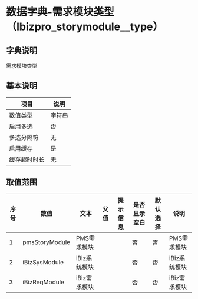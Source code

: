 # 数据字典-需求模块类型（Ibizpro_storymodule__type）
## 字典说明
需求模块类型

## 基本说明
| 项目 | 说明 |
| ---- | ---- |
| 数值类型 | 字符串 |
| 启用多选 | 否 |
| 多选分隔符 | 无 |
| 启用缓存 | 是 |
| 缓存超时时长 | 无 |

## 取值范围
| 序号 | 数值 | 文本 | 父值 | 提示信息 | 是否显示空白 | 默认选择 | 说明 |
| ---- | ---- | ---- | ---- | ---- | ---- | ---- | ---- |
| 1 | pmsStoryModule | PMS需求模块 |  |  | 否 | 否 | PMS需求模块 |
| 2 | iBizSysModule | iBiz系统模块 |  |  | 否 | 否 | iBiz系统模块 |
| 3 | iBizReqModule | iBiz需求模块 |  |  | 否 | 否 | iBiz需求模块 |

